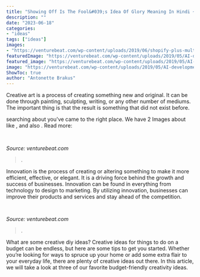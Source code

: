 ```yaml
---
title: "Showing Off Is The Fool&#039;s Idea Of Glory Meaning In Hindi ~"
description: ""
date: "2023-06-18"
categories:
- "ideas"
tags: ["ideas"]
images:
- "https://venturebeat.com/wp-content/uploads/2019/06/shopify-plus-multi-store.png"
featuredImage: "https://venturebeat.com/wp-content/uploads/2019/05/AI-development-kit-asus-zenbook.png"
featured_image: "https://venturebeat.com/wp-content/uploads/2019/05/AI-development-kit-asus-zenbook.png"
image: "https://venturebeat.com/wp-content/uploads/2019/05/AI-development-kit-asus-zenbook.png"
ShowToc: true
author: "Antonette Brakus"
---
```



Creative art is a process of creating something new and original. It can be done through painting, sculpting, writing, or any other number of mediums. The important thing is that the result is something that did not exist before.

	

		
searching about  you've came to the right place. We have 2 Images about  like ,  and also . Read more:
		
    
## 

<img loading=lazy src="https://venturebeat.com/wp-content/uploads/2019/05/AI-development-kit-asus-zenbook.png" onerror="this.onerror=null;this.src='https://tse2.mm.bing.net/th?id=OIP.8jArF42QqFknpNrXOfRKQwHaF7&amp;pid=15.1';" alt="">

_Source: venturebeat.com_

>. 

	

Innovation is the process of creating or altering something to make it more efficient, effective, or elegant. It is a driving force behind the growth and success of businesses. Innovation can be found in everything from technology to design to marketing. By utilizing innovation, businesses can improve their products and services and stay ahead of the competition.

    
## 

<img loading=lazy src="https://venturebeat.com/wp-content/uploads/2019/06/shopify-plus-multi-store.png" onerror="this.onerror=null;this.src='https://tse1.mm.bing.net/th?id=OIP.pOft1pjBfZY01mjV0gk4QQHaEq&amp;pid=15.1';" alt="">

_Source: venturebeat.com_

>. 

	

What are some creative diy ideas?
Creative ideas for things to do on a budget can be endless, but here are some tips to get you started. Whether you’re looking for ways to spruce up your home or add some extra flair to your everyday life, there are plenty of creative ideas out there. In this article, we will take a look at three of our favorite budget-friendly creativity ideas.

